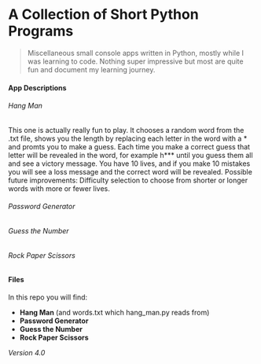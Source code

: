 # A Collection of Short Python Programs

> Miscellaneous small console apps written in Python, mostly while I was learning to code. Nothing super impressive but most are quite fun and document my learning journey.

#### App Descriptions
###### Hang Man
This one is actually really fun to play. It chooses a random word from the .txt file, shows you the length by replacing each letter in the word with a * and promts you to make a guess. Each time you make a correct guess that letter will be revealed in the word, for example h*** until you guess them all and see a victory message. You have 10 lives, and if you make 10 mistakes you will see a loss message and the correct word will be revealed.
Possible future improvements: Difficulty selection to choose from shorter or longer words with more or fewer lives.
###### Password Generator
###### Guess the Number
###### Rock Paper Scissors

#### Files
In this repo you will find:
* **Hang Man** (and words.txt which hang_man.py reads from)
* **Password Generator**
* **Guess the Number**
* **Rock Paper Scissors**

*Version 4.0*
